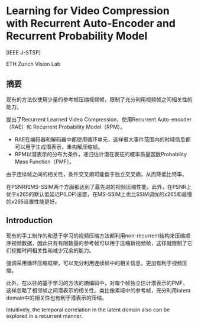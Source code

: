# Learning for Video Compression with Recurrent Auto-Encoder and Recurrent Probability Model

[IEEE J-STSP]

ETH Zurich Vision Lab

## 摘要

现有的方法仅使用少量的参考帧压缩视频帧，限制了充分利用视频帧之间相关性的能力。

提出了Recurrent Learned Video Compression，使用Recurrent Auto-encoder（RAE）和 Recurrent Probability Model（RPM）。

- RAE在编码器和解码器中都使用循环单元，这样很大事件范围内的时域信息都可以用于生成潜表示，重构解压缩帧。
- RPM以潜表示的分布为条件，递归估计潜在表征的概率质量函数Probability Mass Function（PMF）。

由于连续帧之间的相关性，条件交叉熵可能低于独立交叉熵，从而降低比特率。

在PSNR和MS-SSIM两个方面都达到了最先进的视频压缩性能，此外，在PSNR上优于x265的默认低延迟P(LDP)设置，在MS-SSIM上也比SSIM调优的x265和最慢的x265设置性能更好。

## Introduction

现有的手工制作的和基于学习的视频压缩方法都利用non-recurrent结构来压缩顺序视频数据，因此只有有限数量的参考帧可以用于压缩新视频帧，这样就限制了它们挖掘时间相关性和减少冗余的能力。

强调采用循环压缩框架，可以充分利用连续帧中的相关信息，更加有利于视频压缩。

此外，在以往的基于学习的方法的熵编码中，对每个帧独立估计潜表示的PMF，这样忽略了相邻帧之间潜表示的相关性。类比像素域中的参考帧，充分利用latent domain中的相关性也有利于潜表示的压缩。

Intuitively, the temporal correlation in the latent domain also can be explored in a recurrent manner.
